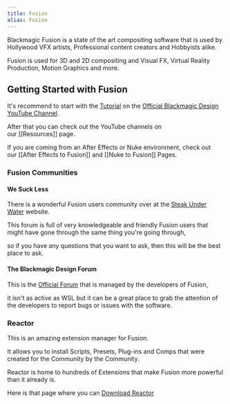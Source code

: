 ```yaml
---
title: Fusion
alias: Fusion
---
```


Blackmagic Fusion is a state of the art compositing software that is used by Hollywood VFX artists, Professional content creators and Hobbyists alike.

Fusion is used for 3D and 2D compositing and Visual FX, Virtual Reality Production, Motion Graphics and more.

## Getting Started with Fusion


It's recommend to start with the [Tutorial](https://youtu.be/nWk6kY6wleU) on the [Official Blackmagic Design YouTube Channel](https://www.youtube.com/channel/UCufB8sMVyP9JEScMjLz74YA).

After that you can check out the YouTube channels on our [[Resources]] page.

If you are coming from an After Effects or Nuke environment, check out our [[After Effects to Fusion]] and [[Nuke to Fusion]] Pages.

### Fusion Communities

#### We Suck Less

There is a wonderful Fusion users community over at the [Steak Under Water](https://www.steakunderwater.com/wesuckless) website.

This forum is full of very knowledgeable and friendly Fusion users that might have gone through the same thing you're going through,

so if you have any questions that you want to ask, then this will be the best place to ask.

#### The Blackmagic Design Forum

This is the [Official Forum](https://forum.blackmagicdesign.com/) that is managed by the developers of Fusion,

it isn't as active as WSL but it can be a great place to grab the attention of the developers to report bugs or issues with the software.

### Reactor

This is an amazing extension manager for Fusion.

It allows you to install Scripts, Presets, Plug-ins and Comps that were created for the Community by the Community.

Reactor is home to hundreds of Extensions that make Fusion more powerful than it already is.

Here is that page where you can [Download Reactor](https://www.steakunderwater.com/wesuckless/viewtopic.php?f=32&t=1814)